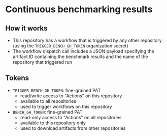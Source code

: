 # Continuous benchmarking results


## How it works

- This repository has a workflow that is triggered by any other repository
  (using the `TRIGGER_BENCH_GH_TOKEN` organization secret)
- The workflow dispatch call includes a JSON payload specifying the artifact ID
  containing the benchmark results and the name of the repository that triggered run

## Tokens

- `TRIGGER_BENCH_GH_TOKEN`: fine-grained PAT 
    - read/write access to "Actions" on this repository
    - available to all repositories
    - used to trigger workflows on this repository
- `BENCH_GH_TOKEN`: fine-grained PAT
    - read-only access to "Actions" on all repositories
    - available to this repository only
    - used to download artifacts from other repositories
